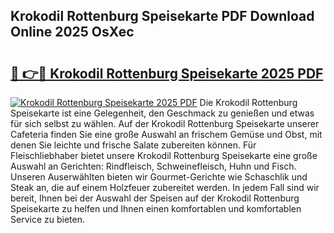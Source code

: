 ## Krokodil Rottenburg Speisekarte PDF Download Online 2025 OsXec

# <h2><a href="http://gcdcvk.nevu.top/?p=Krokodil+Rottenburg+Speisekarte">🔗 👉🔴 Krokodil Rottenburg Speisekarte 2025 PDF</a></h2>

[![Krokodil Rottenburg Speisekarte 2025 PDF](https://i.imgur.com/dBaPXMq.png)](http://gcdcvk.nevu.top/?p=Krokodil+Rottenburg+Speisekarte)
Die Krokodil Rottenburg Speisekarte ist eine Gelegenheit, den Geschmack zu genießen und etwas für sich selbst zu wählen. Auf der Krokodil Rottenburg Speisekarte unserer Cafeteria finden Sie eine große Auswahl an frischem Gemüse und Obst, mit denen Sie leichte und frische Salate zubereiten können. Für Fleischliebhaber bietet unsere Krokodil Rottenburg Speisekarte eine große Auswahl an Gerichten: Rindfleisch, Schweinefleisch, Huhn und Fisch. Unseren Auserwählten bieten wir Gourmet-Gerichte wie Schaschlik und Steak an, die auf einem Holzfeuer zubereitet werden. In jedem Fall sind wir bereit, Ihnen bei der Auswahl der Speisen auf der Krokodil Rottenburg Speisekarte zu helfen und Ihnen einen komfortablen und komfortablen Service zu bieten.
